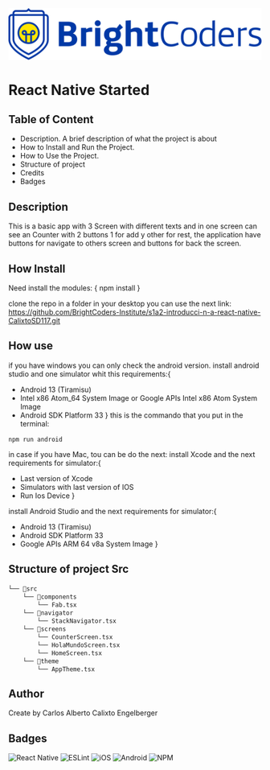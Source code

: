 ![BrightCoders Logo](img/logo.png)

# React Native Started

## Table of Content

- Description. A brief description of what the project is about
- How to Install and Run the Project.
- How to Use the Project.
- Structure of project
- Credits
- Badges

## Description

This is a basic app with 3 Screen with different texts and in one screen can see an Counter with 2 buttons 1 for add y other for rest, the application have buttons for navigate to others screen and buttons for back the screen. 

## How Install 

Need install the modules:
{
    npm install
}

clone the repo in a folder in your desktop you can use the next link: https://github.com/BrightCoders-Institute/s1a2-introducci-n-a-react-native-CalixtoSD117.git 




## How use

if you have windows you can only check the android version.
install android studio and one simulator whit this requirements:{
* Android 13 (Tiramisu)
* Intel x86 Atom_64 System Image or Google APIs Intel x86 Atom System Image
* Android SDK Platform 33
} 
this is the commando that you put in the terminal:
```
npm run android

```
in case if you have Mac, tou can be do the next:
install Xcode and the next requirements for simulator:{
* Last version of Xcode
* Simulators with last version of IOS
* Run Ios Device
}

install Android Studio and the next requirements for simulator:{
* Android 13 (Tiramisu)
* Android SDK Platform 33
* Google APIs ARM 64 v8a System Image
}



## Structure of project Src

```
└── 📁src
    └── 📁components
        └── Fab.tsx
    └── 📁navigator
        └── StackNavigator.tsx
    └── 📁screens
        └── CounterScreen.tsx
        └── HolaMundoScreen.tsx
        └── HomeScreen.tsx
    └── 📁theme
        └── AppTheme.tsx
```



## Author

Create by Carlos Alberto Calixto Engelberger

## Badges

![React Native](https://img.shields.io/badge/react_native-%2320232a.svg?style=for-the-badge&logo=react&logoColor=%2361DAFB) ![ESLint](https://img.shields.io/badge/ESLint-4B3263?style=for-the-badge&logo=eslint&logoColor=white) ![iOS](https://img.shields.io/badge/iOS-000000?style=for-the-badge&logo=ios&logoColor=white) ![Android](https://img.shields.io/badge/Android-3DDC84?style=for-the-badge&logo=android&logoColor=white) ![NPM](https://img.shields.io/badge/NPM-%23CB3837.svg?style=for-the-badge&logo=npm&logoColor=white)